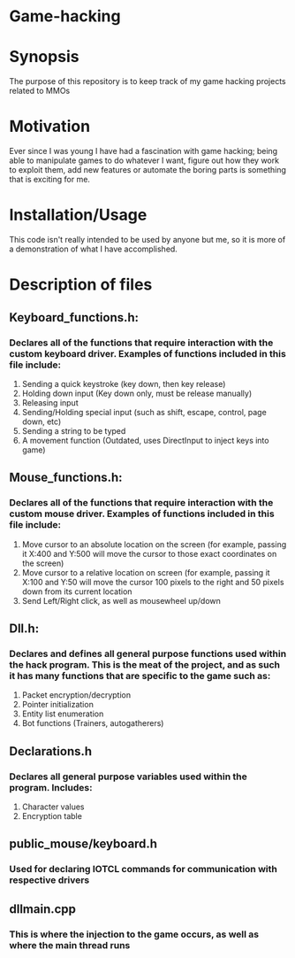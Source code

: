 # Game-hacking

# Synopsis
The purpose of this repository is to keep track of my game hacking projects related to MMOs

# Motivation
Ever since I was young I have had a fascination with game hacking; being able to manipulate games to do whatever I want, figure out how they work to exploit them,
add new features or automate the boring parts is something that is exciting for me.

# Installation/Usage
This code isn't really intended to be used by anyone but me, so it is more of a demonstration of what I have accomplished.

# Description of files

## Keyboard_functions.h:
### Declares all of the functions that require interaction with the custom keyboard driver. Examples of functions included in this file include:
1. Sending a quick keystroke (key down, then key release)
2. Holding down input (Key down only, must be release manually)
3. Releasing input
4. Sending/Holding special input (such as shift, escape, control, page down, etc)
5. Sending a string to be typed
6. A movement function (Outdated, uses DirectInput to inject keys into game)

## Mouse_functions.h:
### Declares all of the functions that require interaction with the custom mouse driver. Examples of functions included in this file include:
1. Move cursor to an absolute location on the screen (for example, passing it X:400 and Y:500 will move the cursor to those exact coordinates on the screen)
2. Move cursor to a relative location on screen (for example, passing it X:100 and Y:50 will move the cursor 100 pixels to the right and 50 pixels down from its current      location
3. Send Left/Right click, as well as mousewheel up/down

## Dll.h:
### Declares and defines all general purpose functions used within the hack program. This is the meat of the project, and as such it has many functions that are specific to the game such as:
1. Packet encryption/decryption
2. Pointer initialization
3. Entity list enumeration
4. Bot functions (Trainers, autogatherers)

## Declarations.h
### Declares all general purpose variables used within the program. Includes:
1. Character values
2. Encryption table

## public_mouse/keyboard.h
### Used for declaring IOTCL commands for communication with respective drivers

## dllmain.cpp
### This is where the injection to the game occurs, as well as where the main thread runs
